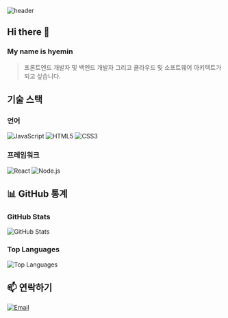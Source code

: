 ![header](https://capsule-render.vercel.app/api?type=venom&color=7ad7fffb&height=300&section=header&text=Welcome&fontSize=90)
## Hi there 👋
### My name is hyemin 


> 프론트엔드 개발자 및 백엔드 개발자 그리고 클라우드 및 소프트웨어 아키텍트가 되고 싶습니다.

## 기술 스택
### 언어
![JavaScript](https://img.shields.io/badge/javascript-%23323330.svg?style=for-the-badge&logo=javascript&logoColor=%23F7DF1E)
![HTML5](https://img.shields.io/badge/html5-%23E34F26.svg?style=for-the-badge&logo=html5&logoColor=white)
![CSS3](https://img.shields.io/badge/css3-%231572B6.svg?style=for-the-badge&logo=css3&logoColor=white)

### 프레임워크

![React](https://img.shields.io/badge/-React-61DAFB?style=flat-square&logo=react&logoColor=black)
![Node.js](https://img.shields.io/badge/-Node.js-339933?style=flat-square&logo=node.js&logoColor=white)

## 📊 GitHub 통계

### GitHub Stats
![GitHub Stats](https://github-readme-stats.vercel.app/api?username=hyehye12&show_icons=true&theme=radical)

### Top Languages
![Top Languages](https://github-readme-stats.vercel.app/api/top-langs/?username=hyehye12&layout=compact&theme=radical)


## 📫 연락하기

[![Email](https://img.shields.io/badge/-Email-D14836?style=flat-square&logo=gmail&logoColor=white)](mailto:gtg1349@gmail.com)
